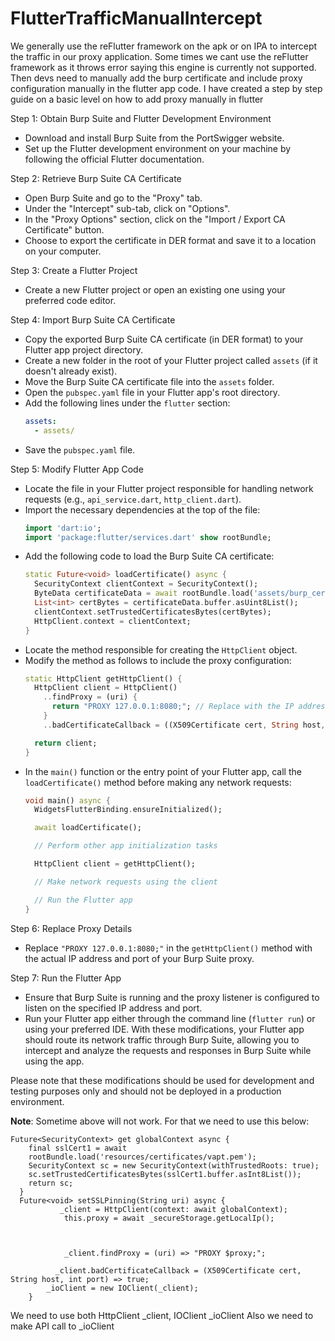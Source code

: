 # FlutterTrafficManualIntercept
We generally use the reFlutter framework on the apk or on IPA to intercept the traffic in our proxy application. Some times we cant use the reFlutter framework as it throws error saying this engine is currently not supported.
Then devs need to manually add the burp certificate and include proxy configuration manually in the flutter app code.
I have created a step by step guide on a basic level on how to add proxy manually in flutter


Step 1: Obtain Burp Suite and Flutter Development Environment
- Download and install Burp Suite from the PortSwigger website.
- Set up the Flutter development environment on your machine by following the official Flutter documentation.

Step 2: Retrieve Burp Suite CA Certificate
- Open Burp Suite and go to the "Proxy" tab.
- Under the "Intercept" sub-tab, click on "Options".
- In the "Proxy Options" section, click on the "Import / Export CA Certificate" button.
- Choose to export the certificate in DER format and save it to a location on your computer.

Step 3: Create a Flutter Project
- Create a new Flutter project or open an existing one using your preferred code editor.

Step 4: Import Burp Suite CA Certificate
- Copy the exported Burp Suite CA certificate (in DER format) to your Flutter app project directory.
- Create a new folder in the root of your Flutter project called `assets` (if it doesn't already exist).
- Move the Burp Suite CA certificate file into the `assets` folder.
- Open the `pubspec.yaml` file in your Flutter app's root directory.
- Add the following lines under the `flutter` section:
  ```yaml
  assets:
    - assets/
  ```
- Save the `pubspec.yaml` file.

Step 5: Modify Flutter App Code
- Locate the file in your Flutter project responsible for handling network requests (e.g., `api_service.dart`, `http_client.dart`).
- Import the necessary dependencies at the top of the file:
  ```dart
  import 'dart:io';
  import 'package:flutter/services.dart' show rootBundle;
  ```
- Add the following code to load the Burp Suite CA certificate:
  ```dart
  static Future<void> loadCertificate() async {
    SecurityContext clientContext = SecurityContext();
    ByteData certificateData = await rootBundle.load('assets/burp_certificate.cer');
    List<int> certBytes = certificateData.buffer.asUint8List();
    clientContext.setTrustedCertificatesBytes(certBytes);
    HttpClient.context = clientContext;
  }
  ```
- Locate the method responsible for creating the `HttpClient` object.
- Modify the method as follows to include the proxy configuration:
  ```dart
  static HttpClient getHttpClient() {
    HttpClient client = HttpClient()
      ..findProxy = (uri) {
        return "PROXY 127.0.0.1:8080;"; // Replace with the IP address and port of your Burp Suite proxy
      }
      ..badCertificateCallback = ((X509Certificate cert, String host, int port) => true);
  
    return client;
  }
  ```
- In the `main()` function or the entry point of your Flutter app, call the `loadCertificate()` method before making any network requests:
  ```dart
  void main() async {
    WidgetsFlutterBinding.ensureInitialized();

    await loadCertificate();

    // Perform other app initialization tasks

    HttpClient client = getHttpClient();

    // Make network requests using the client

    // Run the Flutter app
  }
  ```

Step 6: Replace Proxy Details
- Replace `"PROXY 127.0.0.1:8080;"` in the `getHttpClient()` method with the actual IP address and port of your Burp Suite proxy.

Step 7: Run the Flutter App
- Ensure that Burp Suite is running and the proxy listener is configured to listen on the specified IP address and port.
- Run your Flutter app either through the command line (`flutter run`) or using your preferred IDE.
With these modifications, your Flutter app should route its network traffic through Burp Suite, allowing you to intercept and analyze the requests and responses in Burp Suite while using the app.

Please note that these modifications should be used for development and testing purposes only and should not be deployed in a production environment.

**Note**:
Sometime above will not work. For that we need to use this below:

```
Future<SecurityContext> get globalContext async {
    final sslCert1 = await
    rootBundle.load('resources/certificates/vapt.pem');
    SecurityContext sc = new SecurityContext(withTrustedRoots: true);
    sc.setTrustedCertificatesBytes(sslCert1.buffer.asInt8List());
    return sc;
  }
  Future<void> setSSLPinning(String uri) async {
           _client = HttpClient(context: await globalContext);
            this.proxy = await _secureStorage.getLocalIp();
       


            _client.findProxy = (uri) => "PROXY $proxy;";

          _client.badCertificateCallback = (X509Certificate cert, String host, int port) => true;
        _ioClient = new IOClient(_client);
    }
```
We need to use both HttpClient _client, IOClient _ioClient
Also we need to make API call to _ioClient
